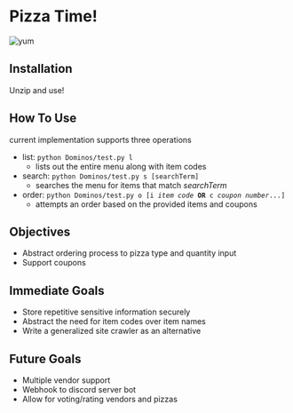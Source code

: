 <h1>Pizza Time!</h1>
<img src="https://images-wixmp-ed30a86b8c4ca887773594c2.wixmp.com/f/72830f1b-b08b-4346-a0f2-3532c97f0f73/df27ifm-b0acc8c4-9bcb-44ac-be82-cf8445b30b14.png/v1/fill/w_1056,h_757/pizza_time___png_by_stjimmy2000_df27ifm-pre.png?token=eyJ0eXAiOiJKV1QiLCJhbGciOiJIUzI1NiJ9.eyJzdWIiOiJ1cm46YXBwOjdlMGQxODg5ODIyNjQzNzNhNWYwZDQxNWVhMGQyNmUwIiwiaXNzIjoidXJuOmFwcDo3ZTBkMTg4OTgyMjY0MzczYTVmMGQ0MTVlYTBkMjZlMCIsIm9iaiI6W1t7ImhlaWdodCI6Ijw9NzYxIiwicGF0aCI6IlwvZlwvNzI4MzBmMWItYjA4Yi00MzQ2LWEwZjItMzUzMmM5N2YwZjczXC9kZjI3aWZtLWIwYWNjOGM0LTliY2ItNDRhYy1iZTgyLWNmODQ0NWIzMGIxNC5wbmciLCJ3aWR0aCI6Ijw9MTA2MSJ9XV0sImF1ZCI6WyJ1cm46c2VydmljZTppbWFnZS5vcGVyYXRpb25zIl19.vLiSapv-wo98gvKTg_T2bnWDZuoVNlT4V8jRwfxWYTI" alt="yum">
<h2>Installation</h2>
Unzip and use!
<h2>How To Use</h2>
current implementation supports three operations
<ul> <li>list: <code>python Dominos/test.py l</code><ul>
     <li>lists out the entire menu along with item codes</li></ul></li>
     <li>search: <code>python Dominos/test.py s [searchTerm]</code><ul>
     <li>searches the menu for items that match <i>searchTerm</i></li></ul></li>
     <li>order: <code>python Dominos/test.py o [i <i>item code</i> <b>OR</b> c <i>coupon number</i>...]</code><ul>
     <li>attempts an order based on the provided items and coupons</li></ul></li>
</ul>
<h2>Objectives</h2>
<ul> <li>Abstract ordering process to pizza type and quantity input</li>
     <li>Support coupons</li>
</ul>
<h2>Immediate Goals</h2>
<ul> <li>Store repetitive sensitive information securely</li>
     <li>Abstract the need for item codes over item names</li>
     <li>Write a generalized site crawler as an alternative</li>
</ul>
<h2>Future Goals</h2>
<ul> <li>Multiple vendor support</li>
     <li>Webhook to discord server bot</li>
     <li>Allow for voting/rating vendors and pizzas</li>
</ul>
